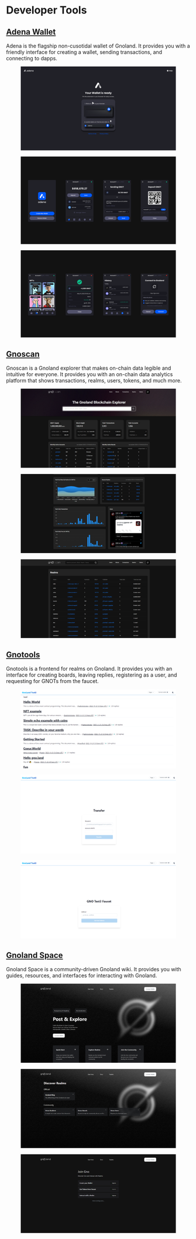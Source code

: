 # Developer Tools

## [Adena Wallet](https://adena.app/)

Adena is the flagship non-cusotidal wallet of Gnoland. It provides you with a friendly interface for creating a wallet, sending transactions, and connecting to dapps.

<figure><img src="../.gitbook/assets/Wallet is ready page.png" alt=""><figcaption></figcaption></figure>

<figure><img src="../.gitbook/assets/52641520 (1).png" alt=""><figcaption></figcaption></figure>

<figure><img src="../.gitbook/assets/52641521.png" alt=""><figcaption></figcaption></figure>

## [Gnoscan](https://gnoscan.io/)

Gnoscan is a Gnoland explorer that makes on-chain data legible and intuitive for everyone. It provides you with an on-chain data analytics platform that shows transactions, realms, users, tokens, and much more.

<figure><img src="../.gitbook/assets/image 15.png" alt=""><figcaption></figcaption></figure>

<figure><img src="../.gitbook/assets/image 16.png" alt=""><figcaption></figcaption></figure>

<figure><img src="../.gitbook/assets/image 17.png" alt=""><figcaption></figcaption></figure>

## [Gnotools](https://app.gno.tools/)

Gnotools is a frontend for realms on Gnoland. It provides you with an interface for creating boards, leaving replies, registering as a user, and requesting for GNOTs from the faucet.

<figure><img src="../.gitbook/assets/image 12.png" alt=""><figcaption></figcaption></figure>

<figure><img src="../.gitbook/assets/image 13.png" alt=""><figcaption></figcaption></figure>

<figure><img src="../.gitbook/assets/image 14.png" alt=""><figcaption></figcaption></figure>

## [Gnoland Space](https://gnoland.space/)

Gnoland Space is a community-driven Gnoland wiki. It provides you with guides, resources, and interfaces for interacting with Gnoland.

<figure><img src="../.gitbook/assets/image 9.png" alt=""><figcaption></figcaption></figure>

<figure><img src="../.gitbook/assets/image 10.png" alt=""><figcaption></figcaption></figure>

<figure><img src="../.gitbook/assets/image 11.png" alt=""><figcaption></figcaption></figure>

